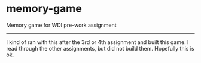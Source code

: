 # memory-game
Memory game for WDI pre-work assignment
<hr>
I kind of ran with this after the 3rd or 4th assignment and built this game.  
I read through the other assignments, but did not build them.
Hopefully this is ok.
